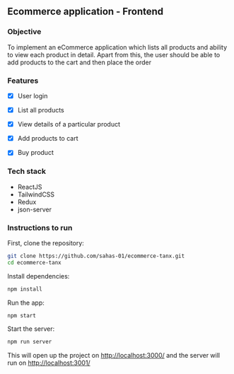## Ecommerce application - Frontend

### Objective
To implement an eCommerce application which lists all products and ability to view each product in detail. Apart from this, the user should be able to add products to the cart and then place the order


### Features
- [x] User login
- [x] List all products
- [x] View details of a particular product
- [x] Add products to cart
- [x] Buy product


### Tech stack
- ReactJS
- TailwindCSS
- Redux
- json-server


### Instructions to run

First, clone the repository:
```bash
git clone https://github.com/sahas-01/ecommerce-tanx.git
cd ecommerce-tanx
```

Install dependencies:
```bash
npm install
```

Run the app:
```bash
npm start
```

Start the server:
```bash
npm run server
```

This will open up the project on <a href="">http://localhost:3000/</a> and the server will run on <a href="">http://localhost:3001/</a>

